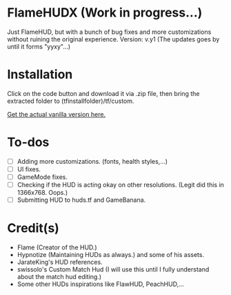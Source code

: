 # FlameHUDX (Work in progress...)
Just FlameHUD, but with a bunch of bug fixes and more customizations without ruining the original experience.
Version: v.y1 
(The updates goes by until it forms "yyxy"...)

# Installation
Click on the code button and download it via .zip file, then bring the extracted folder to (tfinstallfolder)/tf/custom.

[Get the actual vanilla version here.](https://huds.tf/site/s-Flame-Hud)

# To-dos
- [ ] Adding more customizations. (fonts, health styles,...)
- [ ] UI fixes.
- [ ] GameMode fixes.
- [ ] Checking if the HUD is acting okay on other resolutions. (Legit did this in 1366x768. Oops.)
- [ ] Submitting HUD to huds.tf and GameBanana.

# Credit(s)
- Flame (Creator of the HUD.)
- Hypnotize (Maintaining HUDs as always.) and some of his assets.
- JarateKing's HUD references.
- swissolo's Custom Match Hud (I will use this until I fully understand about the match hud editing.)
- Some other HUDs inspirations like FlawHUD, PeachHUD,...
